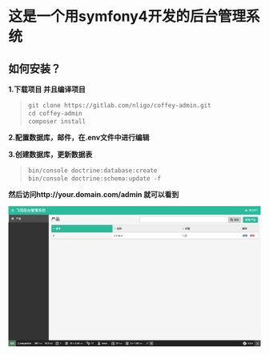 这是一个用symfony4开发的后台管理系统
=============

如何安装？
-------------

**1.下载项目 并且编译项目**

>     git clone https://gitlab.com/nligo/coffey-admin.git
>     cd coffey-admin
>     composer install


**2.配置数据库，邮件，在.env文件中进行编辑**


**3.创建数据库，更新数据表**

>     bin/console doctrine:database:create
>     bin/console doctrine:schema:update -f


**然后访问http://your.domain.com/admin 就可以看到**



![Alt text](website.png "网站图片")
